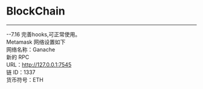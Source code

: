 # BlockChain

*******
--7.16 完善hooks,可正常使用。  
Metamask 网络设置如下   
网络名称：Ganache   
新的 RPC  
URL：http://127.0.0.1:7545  
链 ID：1337  
货币符号：ETH   

